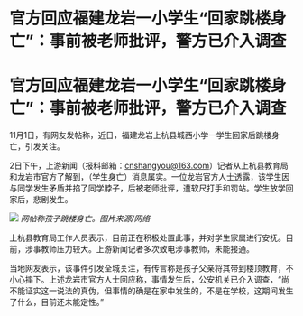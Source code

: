 # 官方回应福建龙岩一小学生“回家跳楼身亡”：事前被老师批评，警方已介入调查

# 官方回应福建龙岩一小学生“回家跳楼身亡”：事前被老师批评，警方已介入调查

11月1日，有网友发帖称，近日，福建龙岩上杭县城西小学一学生回家后跳楼身亡，引发关注。

2日下午，上游新闻（报料邮箱：cnshangyou@163.com）记者从上杭县教育局和龙岩市官方了解到，（学生身亡）消息属实。一位龙岩官方人士透露，该学生因与同学发生矛盾并掐了同学脖子，后被老师批评，遭软尺打手和罚站。学生放学回家后，悲剧发生。

![](https://inews.gtimg.com/om_bt/OcAujXE7ru9fQLdnnUfHyNOVhl4bBqK4A8dk2WTcp0W6AAA/1000)
_网帖称孩子跳楼身亡。图片来源/网络_

上杭县教育局工作人员表示，目前正在积极处置此事，并对学生家属进行安抚。目前，涉事教师压力较大。上游新闻记者多次致电涉事教师，未能接通。

当地网友表示，该事件引发全城关注，有传言称是孩子父亲将其带到楼顶教育，不小心摔下。上述龙岩市官方人士回应称，事情发生后，公安机关已介入调查，“尚不能证实这一说法的真伪，但事情的确是在家中发生的，不是在学校，这期间发生了什么，目前还未能定性。”

